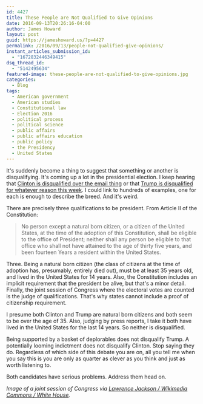 ```yaml
---
id: 4427
title: These People are Not Qualified to Give Opinions
date: 2016-09-13T20:26:16-04:00
author: James Howard
layout: post
guid: https://jameshoward.us/?p=4427
permalink: /2016/09/13/people-not-qualified-give-opinions/
instant_articles_submission_id:
  - "1672832446349415"
dsq_thread_id:
  - "5142495634"
featured-image: these-people-are-not-qualified-to-give-opinions.jpg
categories:
  - Blog
tags:
  - American government
  - American studies
  - Constitutional law
  - Election 2016
  - political process
  - political science
  - public affairs
  - public affairs education
  - public policy
  - the Presidency
  - United States
---
```

It's suddenly become a thing to suggest that something or another
is disqualifying.  It's coming up a lot in the presidential election.
I keep hearing that [Clinton is disqualified over the email
thing](http://www.chicagotribune.com/news/columnists/kass/ct-hillary-clinton-emails-comey-kass-0708-20160707-column.html)
or that [Trump is disqualified for whatever reason this
week](http://www.huffingtonpost.com/william-astore/last-night-donald-trump-d_b_9382838.html).
I could link to hundreds of examples, one for each is enough to
describe the breed.  And it's weird.

There are precisely three qualifications
to be president.  From Article II of the Constitution:

> No person except a natural born citizen, or a citizen of the
United States, at the time of the adoption of this Constitution,
shall be eligible to the office of President; neither shall any
person be eligible to that office who shall not have attained to
the age of thirty five years, and been fourteen Years a resident
within the United States.

Three.  Being a natural born citizen (the class of citizens at the
time of adoption has, presumably, entirely died out), must be at
least 35 years old, and lived in the United States for 14 years.
Also, the Constitution includes an implicit requirement that the
president be alive, but that's a minor detail.  Finally, the joint
session of Congress where the electoral votes are counted is the
judge of qualifications.  That's why states cannot include a proof
of citizenship requirement.

I presume both Clinton and Trump are natural born citizens and both
seem to be over the age of 35.  Also, judging by press reports, I
take it both have lived in the United States for the last 14 years.
So neither is disqualified.

Being supported by a basket of deplorables does not disqualify
Trump.  A potentially looming indictment does not disqualify Clinton.
Stop saying they do.  Regardless of which side of this debate you
are on, all you tell me when you say this is you are only as quarter
as clever as you think and just as worth listening to.

Both candidates have serious problems.  Address them head on.

_Image of a joint session of Congress via [Lawrence Jackson /
Wikimedia Commons / White
House](https://commons.wikimedia.org/wiki/File:Obama_Health_Care_Speech_to_Joint_Session_of_Congress.jpg)._
